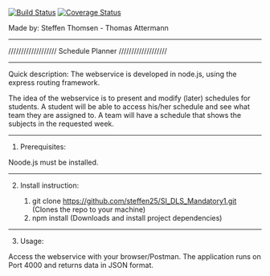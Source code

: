 [![Build Status](https://travis-ci.org/steffen25/SI_DLS_Mandatory1.svg?branch=master)](https://travis-ci.org/steffen25/SI_DLS_Mandatory1)
[![Coverage Status](https://coveralls.io/repos/github/steffen25/SI_DLS_Mandatory1/badge.svg?branch=master)](https://coveralls.io/github/steffen25/SI_DLS_Mandatory1?branch=master)

Made by: Steffen Thomsen - Thomas Attermann 
________________________________________________________

/////////////////// Schedule Planner ///////////////////
________________________________________________________

Quick description:
The webservice is developed in node.js, using the express routing framework.

The idea of the webservice is to present and modify (later) schedules for students. 
A student will be able to access his/her schedule and see what team they are assigned to.
A team will have a schedule that shows the subjects in the requested week. 
________________________________________________________

1. Prerequisites:

Noode.js must be installed. 
________________________________________________________

2. Install instruction:

	1. git clone https://github.com/steffen25/SI_DLS_Mandatory1.git     (Clones the repo to your machine)
	2. npm install 														(Downloads and install project dependencies)
________________________________________________________

3. Usage:

Access the webservice with your browser/Postman. 
The application runs on Port 4000 and returns data in JSON format. 
